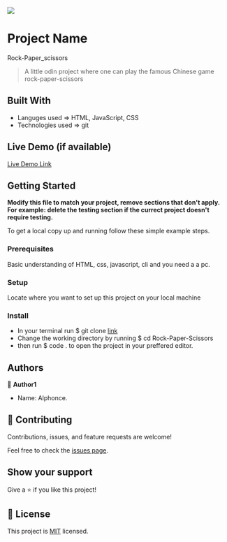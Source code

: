 ![](https://img.shields.io/badge/Microverse-blueviolet)

# Project Name
Rock-Paper_scissors

> A little odin project where one can play the famous Chinese game rock-paper-scissors


## Built With

- Languges used => HTML, JavaScript, CSS
- Technologies used => git

## Live Demo (if available)

[Live Demo Link](https://tingamapuro04.github.io/Rock-Paper-Scissors-OdinPrject/)


## Getting Started


**Modify this file to match your project, remove sections that don't apply. For example: delete the testing section if the currect project doesn't require testing.**


To get a local copy up and running follow these simple example steps.

### Prerequisites
Basic understanding of HTML, css, javascript, cli and you need a a pc.
### Setup
Locate where you want to set up this project on your local machine
### Install
- In your terminal run $ git clone [link](https://github.com/tingamapuro04/Rock-Paper-Scissors-OdinPrject)
- Change the working directory by running $ cd Rock-Paper-Scissors
- then run $ code . to open the project in your preffered editor.




## Authors

👤 **Author1**

- Name: Alphonce.


## 🤝 Contributing

Contributions, issues, and feature requests are welcome!

Feel free to check the [issues page](https://github.com/tingamapuro04/Rock-Paper-Scissors-OdinPrject/issues/1).

## Show your support

Give a ⭐️ if you like this project!


## 📝 License

This project is [MIT](./MIT.md) licensed.
